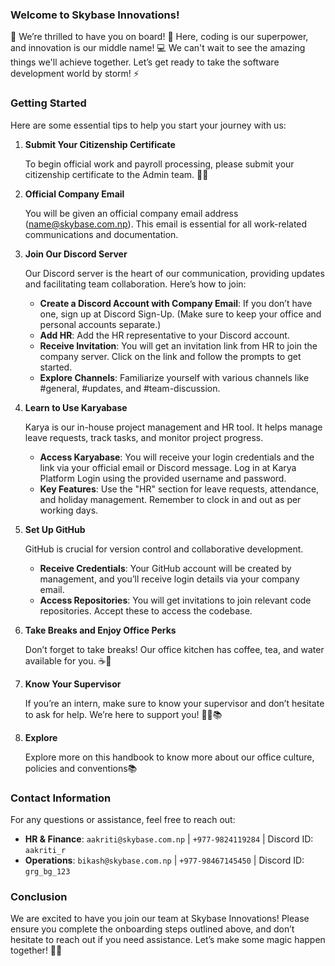 ### **Welcome to Skybase Innovations!**
👋 We’re thrilled to have you on board! 🚀 Here, coding is our superpower, and innovation is our middle name! 💻 We can't wait to see the amazing things we'll achieve together. Let’s get ready to take the software development world by storm! ⚡️

### **Getting Started**

Here are some essential tips to help you start your journey with us:

1. **Submit Your Citizenship Certificate**
    
    To begin official work and payroll processing, please submit your citizenship certificate to the Admin team. 📄💼
    
2. **Official Company Email**
    
    You will be given an official company email address (name@skybase.com.np). This email is essential for all work-related communications and documentation.
    
3. **Join Our Discord Server**
    
    Our Discord server is the heart of our communication, providing updates and facilitating team collaboration. Here’s how to join:
    
    - **Create a Discord Account with Company Email**: If you don’t have one, sign up at Discord Sign-Up. (Make sure to keep your office and personal accounts separate.)
    - **Add HR**: Add the HR representative to your Discord account.
    - **Receive Invitation**: You will get an invitation link from HR to join the company server. Click on the link and follow the prompts to get started.
    - **Explore Channels**: Familiarize yourself with various channels like #general, #updates, and #team-discussion.

4. **Learn to Use Karyabase**
    
    Karya is our in-house project management and HR tool. It helps manage leave requests, track tasks, and monitor project progress.
    
    - **Access Karyabase**: You will receive your login credentials and the link via your official email or Discord message. Log in at Karya Platform Login using the provided username and password.
    - **Key Features**: Use the "HR" section for leave requests, attendance, and holiday management. Remember to clock in and out as per working days.

5. **Set Up GitHub**
    
    GitHub is crucial for version control and collaborative development.
    
    - **Receive Credentials**: Your GitHub account will be created by management, and you’ll receive login details via your company email.
    - **Access Repositories**: You will get invitations to join relevant code repositories. Accept these to access the codebase.

6. **Take Breaks and Enjoy Office Perks**
    
    Don’t forget to take breaks! Our office kitchen has coffee, tea, and water available for you. ☕🍪
    
7. **Know Your Supervisor**
    
    If you’re an intern, make sure to know your supervisor and don’t hesitate to ask for help. We’re here to support you! 👨‍🏫📚

8. **Explore**
    
    Explore more on this handbook to know more about our office culture, policies and conventions📚

### **Contact Information**

For any questions or assistance, feel free to reach out:

- **HR & Finance**: `aakriti@skybase.com.np` | `+977-9824119284` | Discord ID: `aakriti_r`
- **Operations**: `bikash@skybase.com.np` | `+977-98467145450` | Discord ID: `grg_bg_123`

### **Conclusion**

We are excited to have you join our team at Skybase Innovations! Please ensure you complete the onboarding steps outlined above, and don’t hesitate to reach out if you need assistance. Let’s make some magic happen together! 🚀🌟